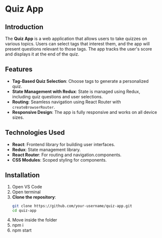 # Quiz App

## Introduction

The **Quiz App** is a web application that allows users to take quizzes on various topics. Users can select tags that interest them, and the app will present questions relevant to those tags. The app tracks the user's score and displays it at the end of the quiz.

## Features

- **Tag-Based Quiz Selection**: Choose tags to generate a personalized quiz.
- **State Management with Redux**: State is managed using Redux, including quiz questions and user selections.
- **Routing**: Seamless navigation using React Router with `createBrowserRouter`.
- **Responsive Design**: The app is fully responsive and works on all device sizes.

## Technologies Used

- **React**: Frontend library for building user interfaces.
- **Redux**: State management library.
- **React Router**: For routing and navigation.components.
- **CSS Modules**: Scoped styling for components.

## Installation

1. Open VS Code
2. Open terminal
3. **Clone the repository**:
   ```bash
   git clone https://github.com/your-username/quiz-app.git
   cd quiz-app
   ```
4. Move inside the folder
5. npm i
6. npm start
